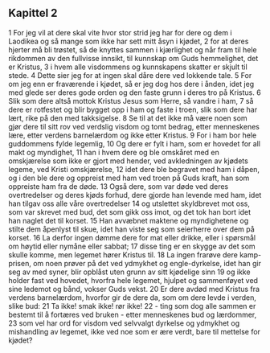 ## Kapittel 2

1 For jeg vil at dere skal vite hvor stor strid jeg har for dere og dem i Laodikea og så mange som ikke har sett mitt åsyn i kjødet,
2 for at deres hjerter må bli trøstet, så de knyttes sammen i kjærlighet og når fram til hele rikdommen av den fullvisse innsikt, til kunnskap om Guds hemmelighet, det er Kristus,
3 i hvem alle visdommens og kunnskapens skatter er skjult til stede.
4 Dette sier jeg for at ingen skal dåre dere ved lokkende tale.
5 For om jeg enn er fraværende i kjødet, så er jeg dog hos dere i ånden, idet jeg med glede ser deres gode orden og den faste grunn i deres tro på Kristus.
6 Slik som dere altså mottok Kristus Jesus som Herre, så vandre i ham,
7 så dere er rotfestet og blir bygget opp i ham og faste i troen, slik som dere har lært, rike på den med takksigelse.
8 Se til at det ikke må være noen som gjør dere til sitt rov ved verdslig visdom og tomt bedrag, etter menneskenes lære, etter verdens barnelærdom og ikke etter Kristus.
9 For i ham bor hele guddommens fylde legemlig,
10 Og dere er fylt i ham, som er hovedet for all makt og myndighet,
11 han i hvem dere og ble omskåret med en omskjærelse som ikke er gjort med hender, ved avkledningen av kjødets legeme, ved Kristi omskjærelse,
12 idet dere ble begravet med ham i dåpen, og i den ble dere og oppreist med ham ved troen på Guds kraft, han som oppreiste ham fra de døde.
13 Også dere, som var døde ved deres overtredelser og deres kjøds forhud, dere gjorde han levende med ham, idet han tilgav oss alle våre overtredelser
14 og utslettet skyldbrevet mot oss, som var skrevet med bud, det som gikk oss imot, og det tok han bort idet han naglet det til korset.
15 Han avvæbnet maktene og myndighetene og stilte dem åpenlyst til skue, idet han viste seg som seierherre over dem på korset.
16 La derfor ingen dømme dere for mat eller drikke, eller i spørsmål om høytid eller nymåne eller sabbat;
17 disse ting er en skygge av det som skulle komme, men legemet hører Kristus til.
18 La ingen frarøve dere kamp-prisen, om noen prøver på det ved ydmykhet og engle-dyrkelse, idet han gir seg av med syner, blir opblåst uten grunn av sitt kjødelige sinn
19 og ikke holder fast ved hovedet, hvorfra hele legemet, hjulpet og sammenføyet ved sine ledemot og bånd, vokser Guds vekst.
20 Er dere avdød med Kristus fra verdens barnelærdom, hvorfor gir de dere da, som om dere levde i verden, slike bud:
21 Ta ikke! smak ikke! rør ikke!
22 - ting som dog alle sammen er bestemt til å fortæres ved bruken - etter menneskenes bud og lærdommer,
23 som vel har ord for visdom ved selvvalgt dyrkelse og ydmykhet og mishandling av legemet, ikke ved noe som er ære verdt, bare til mettelse for kjødet?
